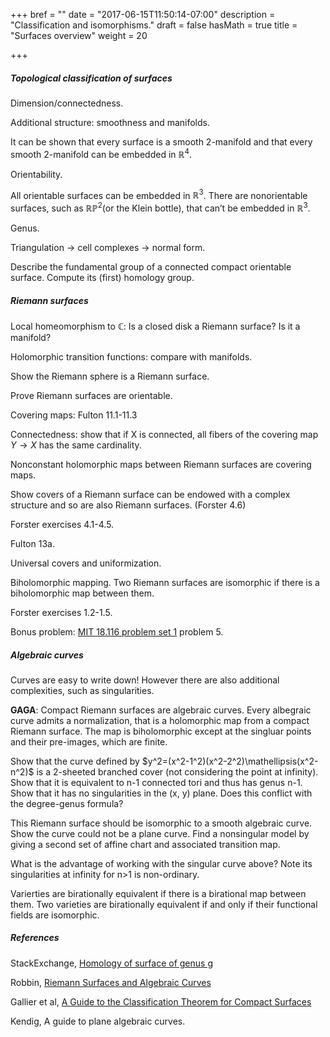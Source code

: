 +++
bref = ""
date = "2017-06-15T11:50:14-07:00"
description = "Classification and isomorphisms."
draft = false
hasMath = true
title = "Surfaces overview"
weight = 20

+++

##### Topological classification of surfaces

Dimension/connectedness.

Additional structure: smoothness and manifolds.

It can be shown that every surface is a smooth 2-manifold and that every smooth
2-manifold can be embedded in $\mathbb{R}^4$.

Orientability.

All orientable surfaces can be embedded in $\mathbb{R}^3$.
There are nonorientable surfaces, such as $\mathbb{RP}^2$(or the Klein bottle), that can’t be embedded in $\mathbb{R}^3$.

Genus.

Triangulation $\rightarrow$ cell complexes $\rightarrow$ normal form.

Describe the fundamental group of a connected compact orientable surface.
Compute its (first) homology group.

##### Riemann surfaces

Local homeomorphism to $\mathbb{C}$:
Is a closed disk a Riemann surface?
Is it a manifold?

Holomorphic transition functions: compare with manifolds.

Show the Riemann sphere is a Riemann surface.

Prove Riemann surfaces are orientable.

Covering maps: Fulton 11.1-11.3

Connectedness: show that if X is connected, all fibers of the covering map $Y\rightarrow X$ has the same cardinality.

Nonconstant holomorphic maps between Riemann surfaces are covering maps.

Show covers of a Riemann surface can be endowed with a complex structure and so are also Riemann surfaces. (Forster 4.6)

Forster exercises 4.1-4.5.

Fulton 13a.

Universal covers and uniformization.

Biholomorphic mapping.
Two Riemann surfaces are isomorphic if there is a biholomorphic map between them.

Forster exercises 1.2-1.5.

Bonus problem: [MIT 18.116 problem set 1](http://math.mit.edu/~casals/18116PSet1.pdf) problem 5.

##### Algebraic curves

Curves are easy to write down!
However there are also additional complexities, such as singularities.

**GAGA**:
Compact Riemann surfaces are algebraic curves.
Every albegraic curve admits a normalization, that is a holomorphic map from a compact Riemann surface.
The map is biholomorphic except at the singluar points and their pre-images, which are finite.

Show that the curve defined by $y^2=(x^2-1^2)(x^2-2^2)\mathellipsis(x^2-n^2)$ is a 2-sheeted branched cover (not considering the point at infinity).
Show that it is equivalent to n-1 connected tori and thus has genus n-1.
Show that it has no singularities in the (x, y) plane.
Does this conflict with the degree-genus formula?

This Riemann surface should be isomorphic to a smooth algebraic curve.
Show the curve could not be a plane curve.
Find a nonsingular model by giving a second set of affine chart and associated transition map.

What is the advantage of working with the singular curve above?
Note its singularities at infinity for n>1 is non-ordinary.

Varierties are birationally equivalent if there is a birational map between them.
Two varieties are birationally equivalent if and only if their functional fields are isomorphic.

##### References

StackExchange, [Homology of surface of genus g](https://math.stackexchange.com/questions/46439/homology-of-surface-of-genus-g)

Robbin, [Riemann Surfaces and Algebraic Curves](https://www.math.wisc.edu/~robbin/951dir/algebraicCurves.pdf)

Gallier et al, [A Guide to the Classification Theorem for Compact Surfaces](http://www.cis.upenn.edu/~jean/surfclass-n.pdf)

Kendig, A guide to plane algebraic curves.
